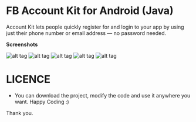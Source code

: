 # FB Account Kit for Android (Java)

Account Kit lets people quickly register for and login to your app by using just their phone number or email address — no password needed.

__Screenshots__

![alt tag](https://user-images.githubusercontent.com/13184472/46763819-96e1b780-ccfc-11e8-89bd-f931456f4c73.png) ![alt tag](https://user-images.githubusercontent.com/13184472/46763814-96492100-ccfc-11e8-9ab1-ab9ec16f8753.png) ![alt tag](https://user-images.githubusercontent.com/13184472/46763815-96492100-ccfc-11e8-8bd9-c7a0f7d1728a.png) ![alt tag](https://user-images.githubusercontent.com/13184472/46763816-96e1b780-ccfc-11e8-896e-d3075b5c886a.png) ![alt tag](https://user-images.githubusercontent.com/13184472/46763817-96e1b780-ccfc-11e8-84ba-d1da646ae58d.png)

# LICENCE

* You can download the project, modify the code and use it anywhere you want. Happy Coding :)

Thank you.

